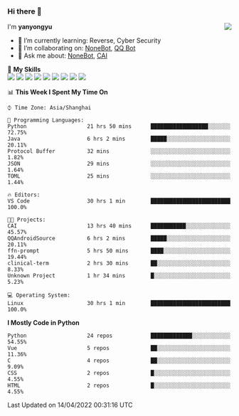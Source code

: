 ### Hi there 👋

<a href="#">
  <img align="right" src="https://github-readme-stats.vercel.app/api?username=yanyongyu&count_private=true&show_icons=true&bg_color=15,f2f7fd,E0EAFC" />
</a>

I'm **yanyongyu**

- 🌱 I’m currently learning: Reverse, Cyber Security
- 👯 I’m collaborating on: [NoneBot](https://github.com/nonebot), [QQ Bot](https://github.com/Mrs4s/go-cqhttp)
- 💬 Ask me about: [NoneBot](https://github.com/nonebot), [CAI](https://github.com/cscs181/CAI)

🌟 **My Skills**  
![](https://img.shields.io/badge/-Python-3e74a2?style=flat-square&logo=Python&logoColor=fff)
![](https://img.shields.io/badge/-Node.js-339933?style=flat-square&logo=Node.js&logoColor=fff)
![](https://img.shields.io/badge/-Vue-4fc08d?style=flat-square&logo=Vue.js&logoColor=fff)
![](https://img.shields.io/badge/-React-2d98ce?style=flat-square&logo=React&logoColor=fff)
![](https://img.shields.io/badge/-Docker-2496ED?style=flat-square&logo=Docker&logoColor=fff)
![](https://img.shields.io/badge/-Linux-000000?style=flat-square&logo=Linux&logoColor=fff)
![](https://img.shields.io/badge/-MySQL-4479A1?style=flat-square&logo=MySQL&logoColor=fff)
![](https://img.shields.io/badge/-Redis-DC382D?style=flat-square&logo=Redis&logoColor=fff)
![](https://img.shields.io/badge/-MongoDB-47A248?style=flat-square&logo=MongoDB&logoColor=fff)

<!--START_SECTION:waka-->
📊 **This Week I Spent My Time On** 

```text
⌚︎ Time Zone: Asia/Shanghai

💬 Programming Languages: 
Python                   21 hrs 50 mins      ██████████████████░░░░░░░   72.75% 
Java                     6 hrs 2 mins        █████░░░░░░░░░░░░░░░░░░░░   20.11% 
Protocol Buffer          32 mins             ░░░░░░░░░░░░░░░░░░░░░░░░░   1.82% 
JSON                     29 mins             ░░░░░░░░░░░░░░░░░░░░░░░░░   1.64% 
TOML                     25 mins             ░░░░░░░░░░░░░░░░░░░░░░░░░   1.44%

🔥 Editors: 
VS Code                  30 hrs 1 min        █████████████████████████   100.0%

🐱‍💻 Projects: 
CAI                      13 hrs 40 mins      ███████████░░░░░░░░░░░░░░   45.57% 
QQAndroidSource          6 hrs 2 mins        █████░░░░░░░░░░░░░░░░░░░░   20.11% 
ffn-prompt               5 hrs 50 mins       ████░░░░░░░░░░░░░░░░░░░░░   19.44% 
clinical-term            2 hrs 30 mins       ██░░░░░░░░░░░░░░░░░░░░░░░   8.33% 
Unknown Project          1 hr 34 mins        █░░░░░░░░░░░░░░░░░░░░░░░░   5.23%

💻 Operating System: 
Linux                    30 hrs 1 min        █████████████████████████   100.0%

```

**I Mostly Code in Python** 

```text
Python                   24 repos            █████████████░░░░░░░░░░░░   54.55% 
Vue                      5 repos             ██░░░░░░░░░░░░░░░░░░░░░░░   11.36% 
C                        4 repos             ██░░░░░░░░░░░░░░░░░░░░░░░   9.09% 
CSS                      2 repos             █░░░░░░░░░░░░░░░░░░░░░░░░   4.55% 
HTML                     2 repos             █░░░░░░░░░░░░░░░░░░░░░░░░   4.55%

```



 Last Updated on 14/04/2022 00:31:16 UTC
<!--END_SECTION:waka-->

